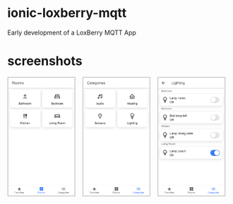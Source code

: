 # ionic-loxberry-mqtt

Early development of a LoxBerry MQTT App

# screenshots

<div>
<img src="screenshots/screenshot_rooms.png" style="width:150px; border: 2px solid #ccc;">
&nbsp;&nbsp;
<img src="screenshots/screenshot_categories.png"  style="width:150px; border: 2px solid #ccc;">
&nbsp;&nbsp;
<img src="screenshots/screenshot_lighting.png" style="width:150px;border: 2px solid #ccc;">
</div>
